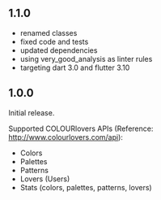 ## 1.1.0

- renamed classes
- fixed code and tests
- updated dependencies
- using very_good_analysis as linter rules
- targeting dart 3.0 and flutter 3.10

## 1.0.0

Initial release.

Supported COLOURlovers APIs (Reference: http://www.colourlovers.com/api):

- Colors
- Palettes
- Patterns
- Lovers (Users)
- Stats (colors, palettes, patterns, lovers)
